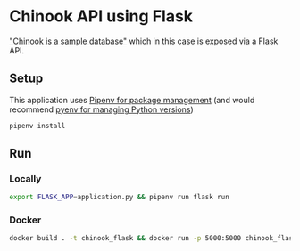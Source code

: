 # Chinook API using Flask

["Chinook is a sample database"](https://github.com/lerocha/chinook-database) which in this case is exposed via a Flask API.

## Setup

This application uses [Pipenv for package management](https://github.com/pypa/pipenv) (and would recommend [pyenv for managing Python versions](https://github.com/pyenv/pyenv))

```bash
pipenv install
```

## Run

### Locally

```bash
export FLASK_APP=application.py && pipenv run flask run
```

### Docker

```bash
docker build . -t chinook_flask && docker run -p 5000:5000 chinook_flask
```